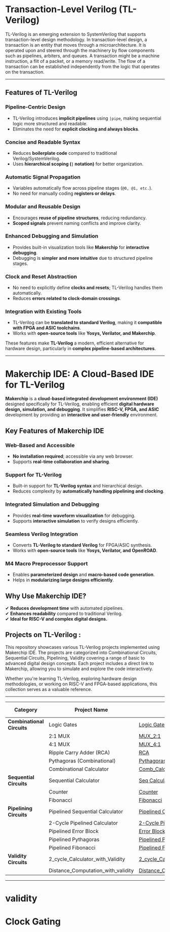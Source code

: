 # **Transaction-Level Verilog (TL-Verilog)**
TL-Verilog is an emerging extension to SystemVerilog that supports transaction-level design methodology. In transaction-level design, a transaction is an entity that moves through a microarchitecture. It is operated upon and steered through the machinery by flow components such as pipelines, arbiters, and queues. A transaction might be a machine instruction, a flit of a packet, or a memory read/write. The flow of a transaction can be established independently from the logic that operates on the transaction.  

---

## Features of TL-Verilog
### Pipeline-Centric Design
- TL-Verilog introduces **implicit pipelines** using `|pipe`, making sequential logic more structured and readable.
- Eliminates the need for **explicit clocking and always blocks**.

### Concise and Readable Syntax
- Reduces **boilerplate code** compared to traditional Verilog/SystemVerilog.
- Uses **hierarchical scoping (`|` notation)** for better organization.

### Automatic Signal Propagation
- Variables automatically flow across pipeline stages (`@0, @1, etc.`).
- No need for manually coding **registers or delays**.

### Modular and Reusable Design
- Encourages **reuse of pipeline structures**, reducing redundancy.
- **Scoped signals** prevent naming conflicts and improve clarity.

### Enhanced Debugging and Simulation
- Provides built-in visualization tools like **Makerchip** for **interactive debugging**.
- Debugging is **simpler and more intuitive** due to structured pipeline stages.

### Clock and Reset Abstraction
- No need to explicitly define **clocks and resets**; TL-Verilog handles them automatically.
- Reduces **errors related to clock-domain crossings**.

### Integration with Existing Tools
- TL-Verilog can be **translated to standard Verilog**, making it **compatible with FPGA and ASIC toolchains**.
- Works with **open-source tools** like **Yosys, Verilator, and Makerchip**.

These features make **TL-Verilog** a modern, efficient alternative for hardware design, particularly in **complex pipeline-based architectures**.

---

# **Makerchip IDE: A Cloud-Based IDE for TL-Verilog**
**Makerchip** is a **cloud-based integrated development environment (IDE)** designed specifically for TL-Verilog, enabling efficient **digital hardware design, simulation, and debugging**. It simplifies **RISC-V, FPGA, and ASIC** development by providing an **interactive and user-friendly** environment.

## **Key Features of Makerchip IDE**
### Web-Based and Accessible
- **No installation required**; accessible via any web browser.
- Supports **real-time collaboration and sharing**.

### Support for TL-Verilog
- Built-in support for **TL-Verilog syntax** and hierarchical design.
- Reduces complexity by **automatically handling pipelining and clocking**.

### Integrated Simulation and Debugging
- Provides **real-time waveform visualization** for debugging.
- Supports **interactive simulation** to verify designs efficiently.

### Seamless Verilog Integration
- Converts **TL-Verilog to standard Verilog** for FPGA/ASIC synthesis.
- Works with **open-source tools** like **Yosys, Verilator, and OpenROAD**.

### M4 Macro Preprocessor Support
- Enables **parameterized design** and **macro-based code generation**.
- Helps in **modularizing large designs efficiently**.

## **Why Use Makerchip IDE?**
✔ **Reduces development time** with automated pipelines.  
✔ **Enhances readability** compared to traditional Verilog.  
✔ **Ideal for RISC-V and complex digital designs.**  


## Projects on TL-Verilog :

This repository showcases various TL-Verilog projects implemented using Makerchip IDE. The projects are categorized into Combinational Circuits, Sequential Circuits, Pipelining, Validity covering a range of basic to advanced digital design concepts. Each project includes a direct link to Makerchip, allowing you to simulate and explore the code interactively.

Whether you're learning TL-Verilog, exploring hardware design methodologies, or working on RISC-V and FPGA-based applications, this collection serves as a valuable reference.

---

| **Category**                | **Project Name**                     | **Source Code**                                | **Makerchip Link** | **Output Snapshot** |
|-----------------------------|--------------------------------------|------------------------------------------------|-------------------------|---------------|
| **Combinational Circuits**  | Logic Gates                         | [Logic Gates](./../TL-Verilog_Projects/Combinational_Circuits/Logic_gates/Logic_gates.tlv)             | [Makerchip](https://makerchip.com/sandbox/0lYfohqE9/03lhpRr) | [Output](./../TL-Verilog_Projects/Combinational_Circuits/Logic_gates/Logic_gates.png) |
|                             | 2:1 MUX                             | [MUX_2:1](./../TL-Verilog_Projects/Combinational_Circuits/MUX_2X1/MUX_2X1.tlv)                     | [Makerchip](https://makerchip.com/sandbox/073fmhN5r/0Mjhqxm) | [Output](./../TL-Verilog_Projects/Combinational_Circuits/MUX_2X1/MUX_2X1.png) |
|                             | 4:1 MUX                             | [MUX_4:1](./../TL-Verilog_Projects/Combinational_Circuits/MUX_4X1/MUX_4X1.tlv)                     | [Makerchip](https://makerchip.com/sandbox/0rkfAhy2Z/08qh6wO) | [Output](./../TL-Verilog_Projects/Combinational_Circuits/MUX_4X1/MUX_4X1.png) |
|                             | Ripple Carry Adder (RCA)            | [RCA](./../TL-Verilog_Projects/Combinational_Circuits/Ripple_Carry_Adder/Ripple_Carry_Adder.tlv)                             | [Makerchip](https://makerchip.com/sandbox/073fmhN5r/0Nxh0Vm) | [Output](./../TL-Verilog_Projects/Combinational_Circuits/Ripple_Carry_Adder/Ripple_Carry_Adder.png) |
|                             | Pythagoras (Combinational)          | [Pythagoras](./../TL-Verilog_Projects/Combinational_Circuits/Combinational_Pythagoras_Theorm/Combinational_Pythagoras_Theorm.tlv)          | [Makerchip](https://makerchip.com/sandbox/0rkfAhy2Z/076hAWz) | [Output](./../TL-Verilog_Projects/Combinational_Circuits/Combinational_Pythagoras_Theorm/Combinational_Pythagoras_Theorm.png) |
|                             | Combinational Calculator          | [Comb_Calculator](./../TL-Verilog_Projects/Combinational_Circuits/Combinational_Calculator/Combinational_Calculator.tlv)          | [Makerchip](https://makerchip.com/sandbox/0rkfAhy2Z/098hkYY) | [Output](./../TL-Verilog_Projects/Combinational_Circuits/Combinational_Calculator/Combinational_Calculator.png) |
| **Sequential Circuits**     | Sequential Calculator               | [Seq Calculator](./../TL-Verilog_Projects/Sequential_Circuits/Sequential_Calculator/Sequential_Calculator.tlv) | [Makerchip](https://makerchip.com/sandbox/0rkfAhy2Z/0k5hOq4) | [Output](./../TL-Verilog_Projects/Sequential_Circuits/Sequential_Calculator/Sequential_Calculator.png) |
|                             | Counter                             | [Counter](./../TL-Verilog_Projects/Sequential_Circuits/Counter/Counter.tlv)                     | [Makerchip](https://makerchip.com/sandbox/0rkfAhy2Z/0g5hAYw) | [Output](./../TL-Verilog_Projects/Sequential_Circuits/Counter/Counter.png) |
|                             | Fibonacci                           | [Fibonacci](./../TL-Verilog_Projects/Sequential_Circuits/Fibonacci_sequence/Fibonacci_sequence.tlv)                 | [Makerchip](https://makerchip.com/sandbox/0rkfAhy2Z/00ghGrm) | [Output](./../TL-Verilog_Projects/Sequential_Circuits/Fibonacci_sequence/Fibonacci_sequence.png) |
| **Pipelining Circuits**     | Pipelined Sequential Calculator     | [Pipelined Calculator](./../TL-Verilog_Projects/Pipelining/Pipelined_Sequential_Calculator/Pipelined_Sequential_Calculator.tlv) | [Makerchip](https://makerchip.com/sandbox/0rkfAhy2Z/0oYhrKJ) | [Output](./../TL-Verilog_Projects/Pipelining/Pipelined_Sequential_Calculator/Pipelined_Sequential_Calculator.png) |
|                             | 2-Cycle Pipelined Calculator        | [2-Cycle Pipelined_Calculator](./../TL-Verilog_Projects/Pipelining/2_cycle_pipelined_calculator/2_cycle_pipelined_calculator.tlv) | [Makerchip](https://makerchip.com/sandbox/0rkfAhy2Z/0qjh874) | [Output](./../TL-Verilog_Projects/Pipelining/2_cycle_pipelined_calculator/2_cycle_pipelined_calculator.png) |
|                             | Pipelined Error Block               | [Error Block](./../TL-Verilog_Projects/Pipelining/Error_Conditions_within_Computation_pipeline/Error_Conditions_within_Computation_pipeline.tlv)             | [Makerchip](https://makerchip.com/sandbox/0rkfAhy2Z/0nZh76n) | [Output](./../TL-Verilog_Projects/Pipelining/Error_Conditions_within_Computation_pipeline/Error_Conditions_within_Computation_pipeline.png) |
|                             | Pipelined Pythagoras                | [Pipelined Pythagoras](./../TL-Verilog_Projects/Pipelining/Pipelined_Pythagoras_theorm/Pipelined_Pythagoras_theorm.tlv) | [Makerchip](https://makerchip.com/sandbox/0rkfAhy2Z/0lOh2z6) | [Output](./../TL-Verilog_Projects/Pipelining/Pipelined_Pythagoras_theorm/Pipelined_Pythagoras_theorm.png) |
|                             | Pipelined Fibonacci                 | [Pipelined Fibonacci](./../TL-Verilog_Projects/Pipelining/Pipelined_Fibonacci_sequence/Pipelined_Fibonacci_sequence.tlv) | [Makerchip](https://makerchip.com/sandbox/0rkfAhy2Z/0mwhjR8) | [Output](./../TL-Verilog_Projects/Pipelining/Pipelined_Fibonacci_sequence/Pipelined_Fibonacci_sequence.png) |
| **Validity Circuits**       | 2_cycle_Calculator_with_Validity      | [2_cycle_Calculator_with_Validity](./../TL-Verilog_Projects/Validity/2_cycle_Calculator_with_Validity/2_cycle_Calculator_with_Validity.tlv) | [Makerchip](https://makerchip.com/sandbox/073fmhNyx/0AnhN18) | [Output](./../TL-Verilog_Projects/Validity/2_cycle_Calculator_with_Validity/2_cycle_Calculator_with_Validity.png) |
|                             | Distance_Computation_with_validity      | [Distance_Computation_with_validity](./../TL-Verilog_Projects/Validity/Distance_Computation_with_validity/Distance_Computation_with_validity.tlv) | [Makerchip](https://makerchip.com/sandbox/073fmhNyx/0vgh7yK) | [Output](./../TL-Verilog_Projects/Validity/Distance_Computation_with_validity/Distance_Computation_with_validity.png) |

---



# validity

# Clock Gating

